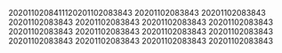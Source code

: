 2020110208411120201102083843
20201102083843
20201102083843
20201102083843
20201102083843
20201102083843
20201102083843
20201102083843
20201102083843
20201102083843
20201102083843
20201102083843
20201102083843
20201102083843
20201102083843
